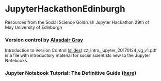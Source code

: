 # JupyterHackathonEdinburgh

Resources from the Social Science Goldrush Jupyter Hackathon 29th of May University of Edinburgh

### Version control by [Alasdair Gray](http://www.macs.hw.ac.uk/~ajg33)
Introduction to Version Control ([slides](https://www.dropbox.com/s/rtkvater1nngd0q/vcForSocialScientists.pptx?dl=0))
zz_intro_jupyter_20170124_vg_v1.pdf is a file with introductory material for social scientists new to the Jupyter Notebooks.

### Jupyter Notebook Tutorial: The Definitive Guide ([here](https://www.datacamp.com/community/tutorials/tutorial-jupyter-notebook#gs.GaBMLPE))
